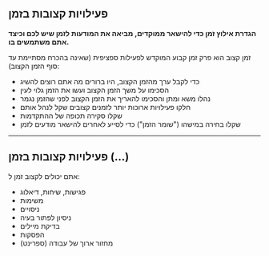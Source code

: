 ## פעילויות קצובות בזמן

**הגדרת אילוץ זמן כדי להישאר ממוקדים, מביאה את המודעות לזמן שיש לכם וכיצד אתם משתמשים בו.**

זמן קצוב הוא פרק זמן קבוע המוקדש לפעילות ספציפית (שאינה בהכרח מסתיימת עד סוף הזמן הקצוב):

- כדי לקבל ערך מהזמן הקצוב, היו ברורים מה אתם רוצים להשיג
- הסכימו על משך הזמן הקצוב ועשו את הזמן גלוי לעין
- נהלו משא ומתן והסכימו להאריך את הזמן הקצוב לפני שהזמן נגמר
- חלקו פעילויות ארוכות יותר לזמנים קצובים שקל לנהל אותם
- שקלו סקירה תכופה של ההתקדמות
- שקלו בחירה במישהו ("שומר הזמן") כדי לסייע לאחרים להישאר מודעים לזמן

* * *

## פעילויות קצובות בזמן (...)

אתם יכולים לקצוב זמן ל:

- פגישות, שיחות, דיאלוג
- משימות
- ניסויים
- ניסיון לפתור בעיה
- בדיקת מיילים
- הפסקות
- מחזור ארוך של עבודה (ספרינט)